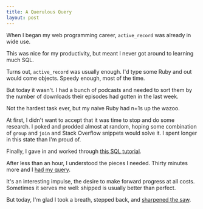 ```yaml
---
title: A Querulous Query
layout: post
---
```


When I began my web programming career, `active_record` was already in wide
use.

This was nice for my productivity, but meant I never got around to learning
much SQL.

Turns out, `active_record` was usually enough. I'd type some Ruby and out would
come objects. Speedy enough, most of the time.

But today it wasn't. I had a bunch of podcasts and needed to sort them by the
number of downloads their episodes had gotten in the last week.

Not the hardest task ever, but my naive Ruby had n+1s up the wazoo.

At first, I didn't want to accept that it was time to stop and do some
research. I poked and prodded almost at random, hoping some combination of
`group` and `join` and Stack Overflow snippets would solve it. I spent longer
in this state than I'm proud of.

Finally, I gave in and worked through [this SQL
tutorial](http://sqlzoo.net/wiki/SQL_Tutorial).

After less than an hour, I understood the pieces I needed. Thirty minutes more
and I [had my query](https://gist.github.com/r00k/01340add5cba8dee53df).

It's an interesting impulse, the desire to make forward progress at all costs.
Sometimes it serves me well: shipped is usually better than perfect.

But today, I'm glad I took a breath, stepped back, and [sharpened the
saw](http://www.hanselman.com/blog/SharpenTheSawForDevelopers.aspx).
